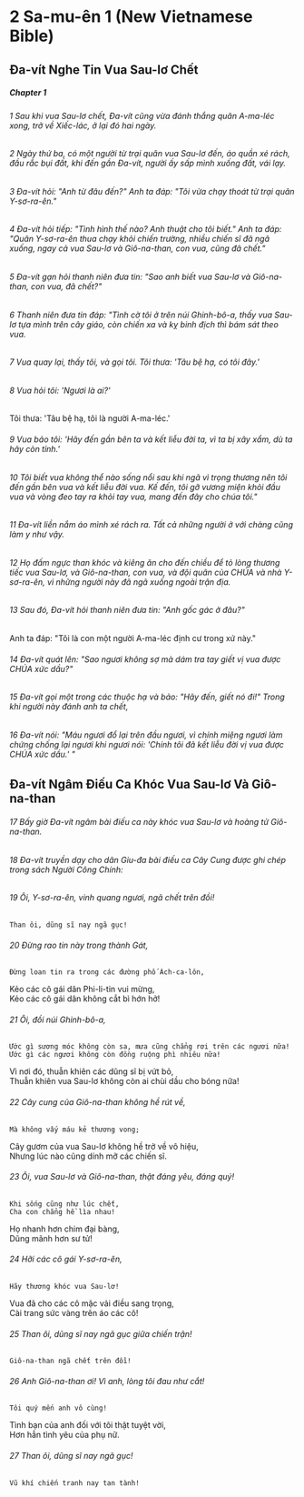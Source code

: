 
# 2 Sa-mu-ên 1 (New Vietnamese Bible)
## Đa-vít Nghe Tin Vua Sau-lơ Chết

##### Chapter 1
###### 1 Sau khi vua Sau-lơ chết, Đa-vít cũng vừa đánh thắng quân A-ma-léc xong, trở về Xiếc-lác, ở lại đó hai ngày.  
###### 2 Ngày thứ ba, có một người từ trại quân vua Sau-lơ đến, áo quần xé rách, đầu rắc bụi đất, khi đến gần Đa-vít, người ấy sấp mình xuống đất, vái lạy.  
###### 3 Đa-vít hỏi: "Anh từ đâu đến?" Anh ta đáp: "Tôi vừa chạy thoát từ trại quân Y-sơ-ra-ên."  
###### 4 Đa-vít hỏi tiếp: "Tình hình thế nào? Anh thuật cho tôi biết." Anh ta đáp: "Quân Y-sơ-ra-ên thua chạy khỏi chiến trường, nhiều chiến sĩ đã ngã xuống, ngay cả vua Sau-lơ và Giô-na-than, con vua, cũng đã chết."

###### 5 Đa-vít gạn hỏi thanh niên đưa tin: "Sao anh biết vua Sau-lơ và Giô-na-than, con vua, đã chết?"

###### 6 Thanh niên đưa tin đáp: "Tình cờ tôi ở trên núi Ghinh-bô-a, thấy vua Sau-lơ tựa mình trên cây giáo, còn chiến xa và kỵ binh địch thì bám sát theo vua.  
###### 7 Vua quay lại, thấy tôi, và gọi tôi. Tôi thưa: 'Tâu bệ hạ, có tôi đây.'

###### 8 Vua hỏi tôi: 'Ngươi là ai?'
Tôi thưa: 'Tâu bệ hạ, tôi là người A-ma-léc.'

###### 9 Vua bảo tôi: 'Hãy đến gần bên ta và kết liễu đời ta, vì ta bị xây xẩm, dù ta hãy còn tỉnh.'

###### 10 Tôi biết vua không thể nào sống nổi sau khi ngã vì trọng thương nên tôi đến gần bên vua và kết liễu đời vua. Kế đến, tôi gỡ vương miện khỏi đầu vua và vòng đeo tay ra khỏi tay vua, mang đến đây cho chúa tôi."

###### 11 Đa-vít liền nắm áo mình xé rách ra. Tất cả những người ở với chàng cũng làm y như vậy.  
###### 12 Họ đấm ngực than khóc và kiêng ăn cho đến chiều để tỏ lòng thương tiếc vua Sau-lơ, và Giô-na-than, con vua, và đội quân của CHÚA và nhà Y-sơ-ra-ên, vì những người này đã ngã xuống ngoài trận địa.

###### 13 Sau đó, Đa-vít hỏi thanh niên đưa tin: "Anh gốc gác ở đâu?"
Anh ta đáp: "Tôi là con một người A-ma-léc định cư trong xứ này."

###### 14 Đa-vít quát lên: "Sao ngươi không sợ mà dám tra tay giết vị vua được CHÚA xức dầu?"

###### 15 Đa-vít gọi một trong các thuộc hạ và bảo: "Hãy đến, giết nó đi!" Trong khi người này đánh anh ta chết,  
###### 16 Đa-vít nói: "Máu ngươi đổ lại trên đầu ngươi, vì chính miệng ngươi làm chứng chống lại ngươi khi ngươi nói: 'Chính tôi đã kết liễu đời vị vua được CHÚA xức dầu.' "

## Đa-vít Ngâm Điếu Ca Khóc Vua Sau-lơ Và Giô-na-than

###### 17 Bấy giờ Đa-vít ngâm bài điếu ca này khóc vua Sau-lơ và hoàng tử Giô-na-than.  
###### 18 Đa-vít truyền dạy cho dân Giu-đa bài điếu ca Cây Cung được ghi chép trong sách Người Công Chính:

###### 19 Ôi, Y-sơ-ra-ên, vinh quang ngươi, ngã chết trên đồi!  
    Than ôi, dũng sĩ nay ngã gục!  

###### 20 Đừng rao tin này trong thành Gát,  
    Đừng loan tin ra trong các đường phố Ách-ca-lôn,  
Kẻo các cô gái dân Phi-li-tin vui mừng,  
    Kẻo các cô gái dân không cắt bì hớn hở!  

###### 21 Ôi, đồi núi Ghinh-bô-a,  
    Ước gì sương móc không còn sa, mưa cũng chẳng rơi trên các ngươi nữa!  
    Ước gì các ngươi không còn đồng ruộng phì nhiêu nữa!  
Vì nơi đó, thuẫn khiên các dũng sĩ bị vứt bỏ,  
    Thuẫn khiên vua Sau-lơ không còn ai chùi dầu cho bóng nữa!  

###### 22 Cây cung của Giô-na-than không hề rút về,  
    Mà không vấy máu kẻ thương vong;  
Cây gươm của vua Sau-lơ không hề trở về vô hiệu,  
    Nhưng lúc nào cũng dính mỡ các chiến sĩ.  

###### 23 Ôi, vua Sau-lơ và Giô-na-than, thật đáng yêu, đáng quý!  
    Khi sống cũng như lúc chết,  
    Cha con chẳng hề lìa nhau!  
Họ nhanh hơn chim đại bàng,  
    Dũng mãnh hơn sư tử!  

###### 24 Hỡi các cô gái Y-sơ-ra-ên,  
    Hãy thương khóc vua Sau-lơ!  
Vua đã cho các cô mặc vải điều sang trọng,  
    Cài trang sức vàng trên áo các cô!  

###### 25 Than ôi, dũng sĩ nay ngã gục giữa chiến trận!  
    Giô-na-than ngã chết trên đồi!  

###### 26 Anh Giô-na-than ơi! Vì anh, lòng tôi đau như cắt!  
    Tôi quý mến anh vô cùng!  
Tình bạn của anh đối với tôi thật tuyệt vời,  
    Hơn hẳn tình yêu của phụ nữ.  

###### 27 Than ôi, dũng sĩ nay ngã gục!  
    Vũ khí chiến tranh nay tan tành!

